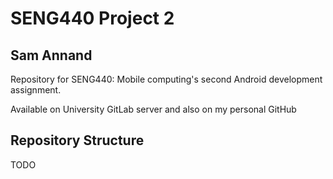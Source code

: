 # SENG440 Project 2
## Sam Annand

Repository for SENG440: Mobile computing's second Android development assignment.

Available on University GitLab server and also on my personal GitHub

## Repository Structure

TODO